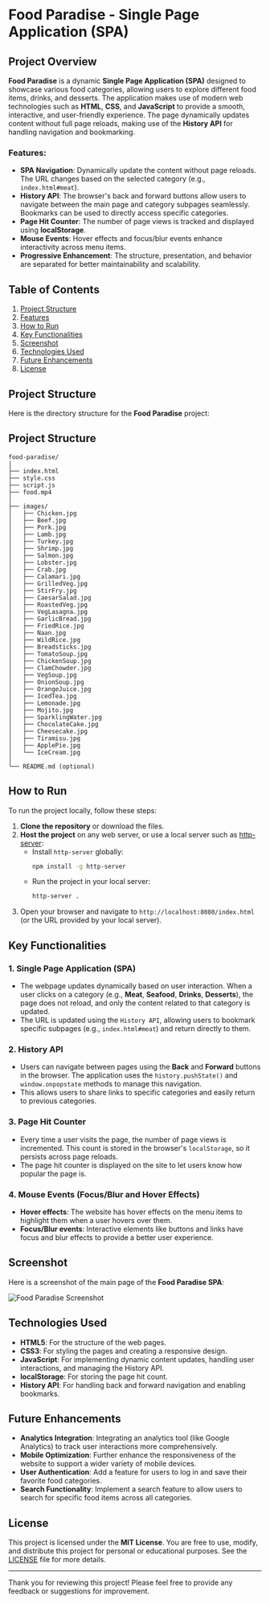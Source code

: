 # Food Paradise - Single Page Application (SPA)

## Project Overview

**Food Paradise** is a dynamic **Single Page Application (SPA)** designed to showcase various food categories, allowing users to explore different food items, drinks, and desserts. The application makes use of modern web technologies such as **HTML**, **CSS**, and **JavaScript** to provide a smooth, interactive, and user-friendly experience. The page dynamically updates content without full page reloads, making use of the **History API** for handling navigation and bookmarking.

### Features:
- **SPA Navigation**: Dynamically update the content without page reloads. The URL changes based on the selected category (e.g., `index.html#meat`).
- **History API**: The browser's back and forward buttons allow users to navigate between the main page and category subpages seamlessly. Bookmarks can be used to directly access specific categories.
- **Page Hit Counter**: The number of page views is tracked and displayed using **localStorage**.
- **Mouse Events**: Hover effects and focus/blur events enhance interactivity across menu items.
- **Progressive Enhancement**: The structure, presentation, and behavior are separated for better maintainability and scalability.

## Table of Contents
1. [Project Structure](#project-structure)
2. [Features](#features)
3. [How to Run](#how-to-run)
4. [Key Functionalities](#key-functionalities)
5. [Screenshot](#screenshot)
6. [Technologies Used](#technologies-used)
7. [Future Enhancements](#future-enhancements)
8. [License](#license)

## Project Structure

Here is the directory structure for the **Food Paradise** project:

## Project Structure
```plaintext
food-paradise/
│
├── index.html
├── style.css
├── script.js
├── food.mp4
│
├── images/
│   ├── Chicken.jpg
│   ├── Beef.jpg
│   ├── Pork.jpg
│   ├── Lamb.jpg
│   ├── Turkey.jpg
│   ├── Shrimp.jpg
│   ├── Salmon.jpg
│   ├── Lobster.jpg
│   ├── Crab.jpg
│   ├── Calamari.jpg
│   ├── GrilledVeg.jpg
│   ├── StirFry.jpg
│   ├── CaesarSalad.jpg
│   ├── RoastedVeg.jpg
│   ├── VegLasagna.jpg
│   ├── GarlicBread.jpg
│   ├── FriedRice.jpg
│   ├── Naan.jpg
│   ├── WildRice.jpg
│   ├── Breadsticks.jpg
│   ├── TomatoSoup.jpg
│   ├── ChickenSoup.jpg
│   ├── ClamChowder.jpg
│   ├── VegSoup.jpg
│   ├── OnionSoup.jpg
│   ├── OrangeJuice.jpg
│   ├── IcedTea.jpg
│   ├── Lemonade.jpg
│   ├── Mojito.jpg
│   ├── SparklingWater.jpg
│   ├── ChocolateCake.jpg
│   ├── Cheesecake.jpg
│   ├── Tiramisu.jpg
│   ├── ApplePie.jpg
│   └── IceCream.jpg
│
└── README.md (optional)
```

## How to Run

To run the project locally, follow these steps:

1. **Clone the repository** or download the files.
2. **Host the project** on any web server, or use a local server such as [http-server](https://www.npmjs.com/package/http-server):
   - Install `http-server` globally:
     ```bash
     npm install -g http-server
     ```
   - Run the project in your local server:
     ```bash
     http-server .
     ```
3. Open your browser and navigate to `http://localhost:8080/index.html` (or the URL provided by your local server).

## Key Functionalities

### 1. **Single Page Application (SPA)**
   - The webpage updates dynamically based on user interaction. When a user clicks on a category (e.g., **Meat**, **Seafood**, **Drinks**, **Desserts**), the page does not reload, and only the content related to that category is updated.
   - The URL is updated using the `History API`, allowing users to bookmark specific subpages (e.g., `index.html#meat`) and return directly to them.

### 2. **History API**
   - Users can navigate between pages using the **Back** and **Forward** buttons in the browser. The application uses the `history.pushState()` and `window.onpopstate` methods to manage this navigation.
   - This allows users to share links to specific categories and easily return to previous categories.

### 3. **Page Hit Counter**
   - Every time a user visits the page, the number of page views is incremented. This count is stored in the browser's `localStorage`, so it persists across page reloads.
   - The page hit counter is displayed on the site to let users know how popular the page is.

### 4. **Mouse Events (Focus/Blur and Hover Effects)**
   - **Hover effects**: The website has hover effects on the menu items to highlight them when a user hovers over them.
   - **Focus/Blur events**: Interactive elements like buttons and links have focus and blur effects to provide a better user experience.

## Screenshot

Here is a screenshot of the main page of the **Food Paradise SPA**:

![Food Paradise Screenshot](images/food-paradise-screenshot.png)

## Technologies Used

- **HTML5**: For the structure of the web pages.
- **CSS3**: For styling the pages and creating a responsive design.
- **JavaScript**: For implementing dynamic content updates, handling user interactions, and managing the History API.
- **localStorage**: For storing the page hit count.
- **History API**: For handling back and forward navigation and enabling bookmarks.

## Future Enhancements

- **Analytics Integration**: Integrating an analytics tool (like Google Analytics) to track user interactions more comprehensively.
- **Mobile Optimization**: Further enhance the responsiveness of the website to support a wider variety of mobile devices.
- **User Authentication**: Add a feature for users to log in and save their favorite food categories.
- **Search Functionality**: Implement a search feature to allow users to search for specific food items across all categories.

## License

This project is licensed under the **MIT License**. You are free to use, modify, and distribute this project for personal or educational purposes. See the [LICENSE](LICENSE) file for more details.

---

Thank you for reviewing this project! Please feel free to provide any feedback or suggestions for improvement.
